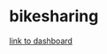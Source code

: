 # bikesharing

[link to dashboard](https://public.tableau.com/views/Bikesharing_Challenge_16332803101940/NumberofTrips?:language=en-US&publish=yes&:display_count=n&:origin=viz_share_link)
